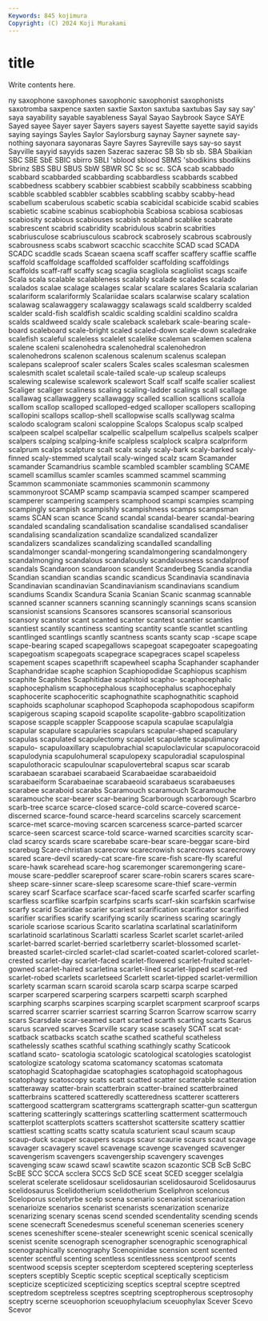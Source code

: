 ```yaml
---
Keywords: 845 kojimura
Copyright: (C) 2024 Koji Murakami
---
```


# title

Write contents here.



ny saxophone saxophones saxophonic
saxophonist saxophonists saxotromba saxpence saxten saxtie Saxton saxtuba saxtubas Say
say say' saya sayability sayable sayableness Sayal Sayao Saybrook Sayce
SAYE Sayed sayee Sayer sayer Sayers sayers sayest Sayette sayette
sayid sayids saying sayings Sayles Saylor Saylorsburg saynay Sayner saynete
say-nothing sayonara sayonaras Sayre Sayres Sayreville says say-so sayst Sayville
sayyid sayyids sazen Sazerac sazerac SB Sb sb sb. SBA
Sbaikian SBC SBE SbE SBIC sbirro SBLI 'sblood sblood SBMS
'sbodikins sbodikins Sbrinz SBS SBU SBUS SbW SBWR SC Sc
sc sc. SCA scab scabbado scabbard scabbarded scabbarding scabbardless scabbards
scabbed scabbedness scabbery scabbier scabbiest scabbily scabbiness scabbing scabble scabbled
scabbler scabbles scabbling scabby scabby-head scabellum scaberulous scabetic scabia scabicidal
scabicide scabid scabies scabietic scabine scabinus scabiophobia Scabiosa scabiosa scabiosas
scabiosity scabious scabiouses scabish scabland scablike scabrate scabrescent scabrid scabridity
scabridulous scabrin scabrities scabriusculose scabriusculous scabrock scabrosely scabrous scabrously scabrousness
scabs scabwort scacchic scacchite SCAD scad SCADA SCADC scaddle scads
Scaean scaena scaff scaffer scaffery scaffie scaffle scaffold scaffoldage scaffolded
scaffolder scaffolding scaffoldings scaffolds scaff-raff scaffy scag scaglia scagliola scagliolist
scags scaife Scala scala scalable scalableness scalably scalade scalades scalado
scalados scalae scalage scalages scalar scalare scalares Scalaria scalarian scalariform
scalariformly Scalariidae scalars scalarwise scalary scalation scalawag scalawaggery scalawaggy scalawags
scald scaldberry scalded scalder scald-fish scaldfish scaldic scalding scaldini scaldino
scaldra scalds scaldweed scaldy scale scaleback scalebark scale-bearing scale-board scaleboard
scale-bright scaled scaled-down scale-down scaledrake scalefish scaleful scaleless scalelet scalelike
scaleman scalemen scalena scalene scaleni scalenohedra scalenohedral scalenohedron scalenohedrons scalenon
scalenous scalenum scalenus scalepan scalepans scaleproof scaler scalers Scales scales
scalesman scalesmen scalesmith scalet scaletail scale-tailed scale-up scaleup scaleups scalewing
scalewise scalework scalewort Scalf scalf scalfe scalier scaliest Scaliger scaliger
scaliness scaling scaling-ladder scalings scall scallage scallawag scallawaggery scallawaggy scalled
scallion scallions scallola scallom scallop scalloped scalloped-edged scalloper scallopers scalloping
scallopini scallops scallop-shell scallopwise scalls scallywag scalma scalodo scalogram scaloni
scaloppine Scalops Scalopus scalp scalped scalpeen scalpel scalpellar scalpellic scalpellum
scalpellus scalpels scalper scalpers scalping scalping-knife scalpless scalplock scalpra scalpriform
scalprum scalps scalpture scalt scalx scaly scaly-bark scaly-barked scaly-finned scaly-stemmed
scalytail scaly-winged scalz scam Scamander scamander Scamandrius scamble scambled scambler
scambling SCAME scamell scamillus scamler scamles scammed scammel scamming Scammon
scammoniate scammonies scammonin scammony scammonyroot SCAMP scamp scampavia scamped scamper
scampered scamperer scampering scampers scamphood scampi scampies scamping scampingly scampish
scampishly scampishness scamps scampsman scams SCAN scan scance Scand scandal
scandal-bearer scandal-bearing scandaled scandaling scandalisation scandalise scandalised scandaliser scandalising scandalization
scandalize scandalized scandalizer scandalizers scandalizes scandalizing scandalled scandalling scandalmonger scandal-mongering
scandalmongering scandalmongery scandalmonging scandalous scandalously scandalousness scandalproof scandals Scandaroon scandaroon
scandent Scanderbeg Scandia scandia Scandian scandian scandias scandic scandicus Scandinavia
scandinavia Scandinavian scandinavian Scandinavianism scandinavians scandium scandiums Scandix Scandura Scania
Scanian Scanic scanmag scannable scanned scanner scanners scanning scanningly scannings
scans scansion scansionist scansions Scansores scansores scansorial scansorious scansory scanstor
scant scanted scanter scantest scantier scanties scantiest scantily scantiness scanting
scantity scantle scantlet scantling scantlinged scantlings scantly scantness scants scanty
scap -scape scape scape-bearing scaped scapegallows scapegoat scapegoater scapegoating scapegoatism
scapegoats scapegrace scapegraces scapel scapeless scapement scapes scapethrift scapewheel scapha
Scaphander scaphander Scaphandridae scaphe scaphion Scaphiopodidae Scaphiopus scaphism scaphite Scaphites
Scaphitidae scaphitoid scapho- scaphocephalic scaphocephalism scaphocephalous scaphocephalus scaphocephaly scaphocerite scaphoceritic
scaphognathite scaphognathitic scaphoid scaphoids scapholunar scaphopod Scaphopoda scaphopodous scapiform scapigerous
scaping scapoid scapolite scapolite-gabbro scapolitization scapose scapple scappler Scappoose scapula
scapulae scapulalgia scapular scapulare scapularies scapulars scapular-shaped scapulary scapulas scapulated
scapulectomy scapulet scapulette scapulimancy scapulo- scapuloaxillary scapulobrachial scapuloclavicular scapulocoracoid scapulodynia
scapulohumeral scapulopexy scapuloradial scapulospinal scapulothoracic scapuloulnar scapulovertebral scapus scar scarab
scarabaean scarabaei scarabaeid Scarabaeidae scarabaeidoid scarabaeiform Scarabaeinae scarabaeoid scarabaeus scarabaeuses
scarabee scaraboid scarabs Scaramouch scaramouch Scaramouche scaramouche scar-bearer scar-bearing Scarborough
scarborough Scarbro scarb-tree scarce scarce-closed scarce-cold scarce-covered scarce-discerned scarce-found scarce-heard
scarcelins scarcely scarcement scarce-met scarce-moving scarcen scarceness scarce-parted scarcer scarce-seen
scarcest scarce-told scarce-warned scarcities scarcity scar-clad scarcy scards scare scarebabe
scare-bear scare-beggar scare-bird scarebug Scare-christian scarecrow scarecrowish scarecrows scarecrowy scared
scare-devil scaredy-cat scare-fire scare-fish scare-fly scareful scare-hawk scarehead scare-hog scaremonger
scaremongering scare-mouse scare-peddler scareproof scarer scare-robin scarers scares scare-sheep scare-sinner
scare-sleep scaresome scare-thief scare-vermin scarey scarf Scarface scarface scar-faced scarfe
scarfed scarfer scarfing scarfless scarflike scarfpin scarfpins scarfs scarf-skin scarfskin
scarfwise scarfy scarid Scaridae scarier scariest scarification scarificator scarified scarifier
scarifies scarify scarifying scarily scariness scaring scaringly scariole scariose scarious
Scarito scarlatina scarlatinal scarlatiniform scarlatinoid scarlatinous Scarlatti scarless Scarlet scarlet
scarlet-ariled scarlet-barred scarlet-berried scarletberry scarlet-blossomed scarlet-breasted scarlet-circled scarlet-clad scarlet-coated scarlet-colored
scarlet-crested scarlet-day scarlet-faced scarlet-flowered scarlet-fruited scarlet-gowned scarlet-haired scarletina scarlet-lined scarlet-lipped
scarlet-red scarlet-robed scarlets scarletseed Scarlett scarlet-tipped scarlet-vermillion scarlety scarman scarn
scaroid scarola scarp scarpa scarpe scarped scarper scarpered scarpering scarpers
scarpetti scarph scarphed scarphing scarphs scarpines scarping scarplet scarpment scarproof
scarps scarred scarrer scarrier scarriest scarring Scarron Scarrow scarrow scarry
scars Scarsdale scar-seamed scart scarted scarth scarting scarts Scarus scarus
scarved scarves Scarville scary scase scasely SCAT scat scat- scatback
scatbacks scatch scathe scathed scatheful scatheless scathelessly scathes scathful scathing
scathingly scathy Scaticook scatland scato- scatologia scatologic scatological scatologies scatologist
scatologize scatology scatoma scatomancy scatomas scatomata scatophagid Scatophagidae scatophagies scatophagoid
scatophagous scatophagy scatoscopy scats scatt scatted scatter scatterable scatteration scatteraway
scatter-brain scatterbrain scatter-brained scatterbrained scatterbrains scattered scatteredly scatteredness scatterer scatterers
scattergood scattergram scattergrams scattergraph scatter-gun scattergun scattering scatteringly scatterings scatterling
scatterment scattermouch scatterplot scatterplots scatters scattershot scattersite scattery scattier scattiest
scatting scatts scatty scatula scaturient scaul scaum scaup scaup-duck scauper
scaupers scaups scaur scaurie scaurs scaut scavage scavager scavagery scavel
scavenage scavenge scavenged scavenger scavengerism scavengers scavengership scavengery scavenges scavenging
scaw scawd scawl scawtite scazon scazontic SCB ScB ScBC ScBE
SCC SCCA scclera SCCS ScD SCE sceat SCED scegger scelalgia
scelerat scelerate scelidosaur scelidosaurian scelidosauroid Scelidosaurus scelidosaurus Scelidotherium scelidotherium Sceliphron
sceloncus Sceloporus scelotyrbe scelp scena scenario scenarioist scenarioization scenarioize scenarios
scenarist scenarists scenarization scenarize scenarizing scenary scenas scend scended scendentality
scending scends scene scenecraft Scenedesmus sceneful sceneman sceneries scenery scenes
sceneshifter scene-stealer scenewright scenic scenical scenically scenist scenite scenograph scenographer
scenographic scenographical scenographically scenography Scenopinidae scension scent scented scenter scentful
scenting scentless scentlessness scentproof scents scentwood scepsis scepter scepterdom sceptered
sceptering scepterless scepters sceptibly Sceptic sceptic sceptical sceptically scepticism scepticize
scepticized scepticizing sceptics sceptral sceptre sceptred sceptredom sceptreless sceptres sceptring
sceptropherous sceptrosophy sceptry scerne sceuophorion sceuophylacium sceuophylax Scever Scevo Scevor
